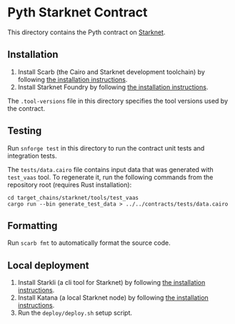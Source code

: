 # Pyth Starknet Contract

This directory contains the Pyth contract on [Starknet](https://www.starknet.io/).

## Installation

1. Install Scarb (the Cairo and Starknet development toolchain) by following [the installation instructions](https://docs.swmansion.com/scarb/download).
2. Install Starknet Foundry by following [the installation instructions](https://foundry-rs.github.io/starknet-foundry/getting-started/installation.html).

The `.tool-versions` file in this directory specifies the tool versions used by the contract.

## Testing

Run `snforge test` in this directory to run the contract unit tests and integration tests.

The `tests/data.cairo` file contains input data that was generated with `test_vaas` tool.
To regenerate it, run the following commands from the repository root (requires Rust installation):

```
cd target_chains/starknet/tools/test_vaas
cargo run --bin generate_test_data > ../../contracts/tests/data.cairo
```

## Formatting

Run `scarb fmt` to automatically format the source code.

## Local deployment

1. Install Starkli (a cli tool for Starknet) by following [the installation instructions](https://github.com/xJonathanLEI/starkli).
2. Install Katana (a local Starknet node) by following [the installation instructions](https://book.starknet.io/ch02-04-katana.html).
3. Run the `deploy/deploy.sh` setup script.

